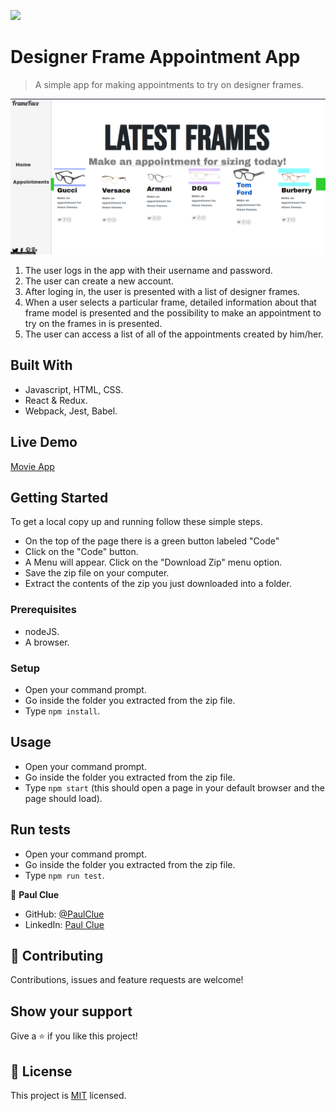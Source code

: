 ![](https://img.shields.io/badge/Microverse-blueviolet)

# Designer Frame Appointment App

> A simple app for making appointments to try on designer frames.

![screenshot](./src/assets/img/screen.png)

1. The user logs in the app with their username and password.
2. The user can create a new account.
3. After loging in, the user is presented with a list of designer frames.
4. When a user selects a particular frame, detailed information about that frame model is presented and the possibility to make an appointment to try on the frames in is presented.
5. The user can access a list of all of the appointments created by him/her.

## Built With

- Javascript, HTML, CSS.
- React & Redux.
- Webpack, Jest, Babel.

## Live Demo

[Movie App](https://movie-app-jpdf00.herokuapp.com/)


## Getting Started

To get a local copy up and running follow these simple steps.

- On the top of the page there is a green button labeled "Code"
- Click on the "Code" button.
- A Menu will appear. Click on the "Download Zip" menu option.
- Save the zip file on your computer.
- Extract the contents of the zip you just downloaded into a folder.

### Prerequisites

- nodeJS.
- A browser.

### Setup

- Open your command prompt.
- Go inside the folder you extracted from the zip file.
- Type `npm install`.

## Usage

- Open your command prompt.
- Go inside the folder you extracted from the zip file.
- Type `npm start` (this should open a page in your default browser and the page should load).

## Run tests

- Open your command prompt.
- Go inside the folder you extracted from the zip file.
- Type `npm run test`.

👤 **Paul Clue**

- GitHub: [@PaulClue](https://github.com/Paul-Clue)
- LinkedIn: [Paul Clue](https://www.linkedin.com/in/paul-clue/)

## 🤝 Contributing

Contributions, issues and feature requests are welcome!


## Show your support

Give a ⭐️ if you like this project!


## 📝 License

This project is [MIT](./LICENSE) licensed.